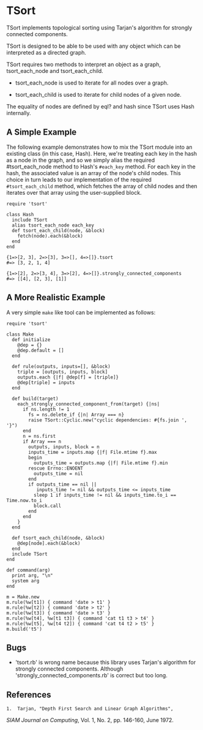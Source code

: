# TSort

TSort implements topological sorting using Tarjan's algorithm for strongly
connected components.

TSort is designed to be able to be used with any object which can be
interpreted as a directed graph.

TSort requires two methods to interpret an object as a graph, tsort_each_node
and tsort_each_child.

*   tsort_each_node is used to iterate for all nodes over a graph.

*   tsort_each_child is used to iterate for child nodes of a given node.


The equality of nodes are defined by eql? and hash since TSort uses Hash
internally.

## A Simple Example

The following example demonstrates how to mix the TSort module into an
existing class (in this case, Hash). Here, we're treating each key in the hash
as a node in the graph, and so we simply alias the required #tsort_each_node
method to Hash's `#each_key` method. For each key in the hash, the associated
value is an array of the node's child nodes. This choice in turn leads to our
implementation of the required `#tsort_each_child` method, which fetches the
array of child nodes and then iterates over that array using the user-supplied
block.

    require 'tsort'

    class Hash
      include TSort
      alias tsort_each_node each_key
      def tsort_each_child(node, &block)
        fetch(node).each(&block)
      end
    end

    {1=>[2, 3], 2=>[3], 3=>[], 4=>[]}.tsort
    #=> [3, 2, 1, 4]

    {1=>[2], 2=>[3, 4], 3=>[2], 4=>[]}.strongly_connected_components
    #=> [[4], [2, 3], [1]]

## A More Realistic Example

A very simple `make` like tool can be implemented as follows:

    require 'tsort'

    class Make
      def initialize
        @dep = {}
        @dep.default = []
      end

      def rule(outputs, inputs=[], &block)
        triple = [outputs, inputs, block]
        outputs.each {|f| @dep[f] = [triple]}
        @dep[triple] = inputs
      end

      def build(target)
        each_strongly_connected_component_from(target) {|ns|
          if ns.length != 1
            fs = ns.delete_if {|n| Array === n}
            raise TSort::Cyclic.new("cyclic dependencies: #{fs.join ', '}")
          end
          n = ns.first
          if Array === n
            outputs, inputs, block = n
            inputs_time = inputs.map {|f| File.mtime f}.max
            begin
              outputs_time = outputs.map {|f| File.mtime f}.min
            rescue Errno::ENOENT
              outputs_time = nil
            end
            if outputs_time == nil ||
               inputs_time != nil && outputs_time <= inputs_time
              sleep 1 if inputs_time != nil && inputs_time.to_i == Time.now.to_i
              block.call
            end
          end
        }
      end

      def tsort_each_child(node, &block)
        @dep[node].each(&block)
      end
      include TSort
    end

    def command(arg)
      print arg, "\n"
      system arg
    end

    m = Make.new
    m.rule(%w[t1]) { command 'date > t1' }
    m.rule(%w[t2]) { command 'date > t2' }
    m.rule(%w[t3]) { command 'date > t3' }
    m.rule(%w[t4], %w[t1 t3]) { command 'cat t1 t3 > t4' }
    m.rule(%w[t5], %w[t4 t2]) { command 'cat t4 t2 > t5' }
    m.build('t5')

## Bugs

*   'tsort.rb' is wrong name because this library uses Tarjan's algorithm for
    strongly connected components. Although 'strongly_connected_components.rb'
    is correct but too long.


## References

    1.  Tarjan, "Depth First Search and Linear Graph Algorithms",


*SIAM Journal on Computing*, Vol. 1, No. 2, pp. 146-160, June 1972.
